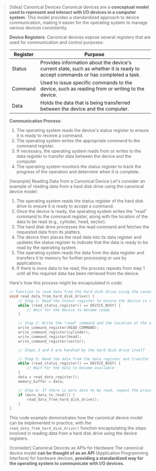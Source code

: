 
> [!idea] Canonical Devices
> Canonical devices are a **conceptual model used to represent and interact with I/O devices in a computer system.** This model provides a standardized approach to device communication, making it easier for the operating system to manage various devices consistently.
>
> **Device Registers**:
> Canonical devices expose several registers that are used for communication and control purposes:
>
> | Register | Purpose |
> |----------|---------|
> | Status   | Provides information about the device's current state, such as whether it is ready to accept commands or has completed a task. |
> | Command  | Used to issue specific commands to the device, such as reading from or writing to the device. |
> | Data     | Holds the data that is being transferred between the device and the computer. |
>
> **Communication Process**:
> 1. The operating system reads the device's status register to ensure it is ready to receive a command.
> 2. The operating system writes the appropriate command to the command register.
> 3. If necessary, the operating system reads from or writes to the data register to transfer data between the device and the computer.
> 4. The operating system monitors the status register to track the progress of the operation and determine when it is complete.

> [!example] Reading Data from a Canonical Device
> Let's consider an example of reading data from a hard disk drive using the canonical device model:
>
> 1. The operating system reads the status register of the hard disk drive to ensure it is ready to accept a command.
> 2. Once the device is ready, the operating system writes the "read" command to the command register, along with the location of the data to be read (e.g., cylinder, head, sector).
> 3. The hard disk drive processes the read command and fetches the requested data from its platters.
> 4. The device then places the read data into its data register and updates the status register to indicate that the data is ready to be read by the operating system.
> 5. The operating system reads the data from the data register and transfers it to memory for further processing or use by applications.
> 6. If there is more data to be read, the process repeats from step 1 until all the required data has been retrieved from the device.
>
> Here's how this process might be encapsulated in code:
>
> ```c
> // Function to read data from the hard disk drive using the canonical device model
> void read_data_from_hard_disk_drive() {
>     // Step 1: Read the status register to ensure the device is ready
>     while (read_status_register() == DEVICE_BUSY) {
>         // Wait for the device to become ready
>     }
>
>     // Step 2: Write the "read" command and the location of the data to the command register
>     write_command_register(READ_COMMAND);
>     write_command_register(cylinder);
>     write_command_register(head);
>     write_command_register(sector);
>
>     // Steps 3 and 4 are handled by the hard disk drive itself
>
>     // Step 5: Read the data from the data register and transfer it to memory
>     while (read_status_register() == DEVICE_BUSY) {
>         // Wait for the data to become available
>     }
>     data = read_data_register();
>     memory_buffer = data;
>
>     // Step 6: If there is more data to be read, repeat the process from step 1
>     if (more_data_to_read()) {
>         read_data_from_hard_disk_drive();
>     }
> }
> ```
>
> This code example demonstrates how the canonical device model can be implemented in practice, with the `read_data_from_hard_disk_drive()` function encapsulating the steps involved in reading data from a hard disk drive using the device registers.

> [!consider] Canonical Devices as APIs for Hardware
> The canonical device model **can be thought of as an API** (Application Programming Interface) for hardware devices, **providing a standardized way for the operating system to communicate with I/O devices.**
